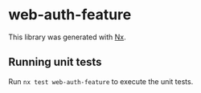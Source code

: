# web-auth-feature

This library was generated with [Nx](https://nx.dev).

## Running unit tests

Run `nx test web-auth-feature` to execute the unit tests.
